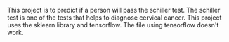 This project is to predict if a person will pass the schiller test. The schiller test is one of the tests that helps to diagnose
cervical cancer. This project uses the sklearn library and tensorflow. The file using tensorflow doesn't work.
